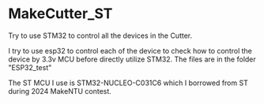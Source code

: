 # MakeCutter_ST
Try to use STM32 to control all the devices in the Cutter.

I try to use esp32 to control each of the device to check how to control the device by 3.3v MCU before directly utilize STM32. 
The files are in the folder "ESP32_test"

The ST MCU I use is STM32-NUCLEO-C031C6 which I borrowed from ST during 2024 MakeNTU contest. 